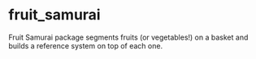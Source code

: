 # fruit_samurai
Fruit Samurai package segments fruits (or vegetables!) on a basket and builds a reference system on top of each one.
